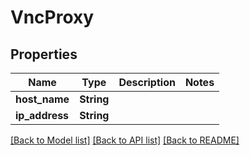 # VncProxy

## Properties

Name | Type | Description | Notes
------------ | ------------- | ------------- | -------------
**host_name** | **String** |  | 
**ip_address** | **String** |  | 

[[Back to Model list]](../README.md#documentation-for-models) [[Back to API list]](../README.md#documentation-for-api-endpoints) [[Back to README]](../README.md)


